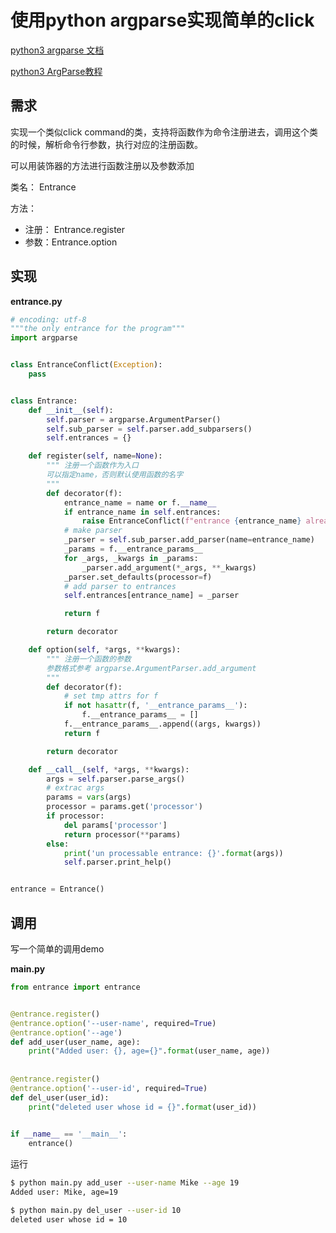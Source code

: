 # 使用python argparse实现简单的click



[python3 argparse 文档](https://docs.python.org/zh-cn/3/library/argparse.html#module-argparse)

[python3 ArgParse教程](https://docs.python.org/zh-cn/3/howto/argparse.html#id1)

## 需求

实现一个类似click command的类，支持将函数作为命令注册进去，调用这个类的时候，解析命令行参数，执行对应的注册函数。

可以用装饰器的方法进行函数注册以及参数添加

类名： Entrance

方法：

- 注册： Entrance.register
- 参数：Entrance.option

## 实现

**entrance.py**

```python
# encoding: utf-8
"""the only entrance for the program"""
import argparse


class EntranceConflict(Exception):
    pass


class Entrance:
    def __init__(self):
        self.parser = argparse.ArgumentParser()
        self.sub_parser = self.parser.add_subparsers()
        self.entrances = {}

    def register(self, name=None):
        """ 注册一个函数作为入口
        可以指定name，否则默认使用函数的名字
        """
        def decorator(f):
            entrance_name = name or f.__name__
            if entrance_name in self.entrances:
                raise EntranceConflict(f"entrance {entrance_name} already registered.")
            # make parser
            _parser = self.sub_parser.add_parser(name=entrance_name)
            _params = f.__entrance_params__
            for _args, _kwargs in _params:
                _parser.add_argument(*_args, **_kwargs)
            _parser.set_defaults(processor=f)
            # add parser to entrances
            self.entrances[entrance_name] = _parser

            return f

        return decorator

    def option(self, *args, **kwargs):
        """ 注册一个函数的参数
        参数格式参考 argparse.ArgumentParser.add_argument
        """
        def decorator(f):
            # set tmp attrs for f
            if not hasattr(f, '__entrance_params__'):
                f.__entrance_params__ = []
            f.__entrance_params__.append((args, kwargs))
            return f

        return decorator

    def __call__(self, *args, **kwargs):
        args = self.parser.parse_args()
        # extrac args
        params = vars(args)
        processor = params.get('processor')
        if processor:
            del params['processor']
            return processor(**params)
        else:
            print('un processable entrance: {}'.format(args))
            self.parser.print_help()


entrance = Entrance()

```



## 调用

写一个简单的调用demo

**main.py**

```python
from entrance import entrance 


@entrance.register()
@entrance.option('--user-name', required=True)
@entrance.option('--age')
def add_user(user_name, age):
    print("Added user: {}, age={}".format(user_name, age))
    
    
@entrance.register()
@entrance.option('--user-id', required=True)
def del_user(user_id):
    print("deleted user whose id = {}".format(user_id))
    

if __name__ == '__main__':
    entrance()
```



运行

```bash
$ python main.py add_user --user-name Mike --age 19
Added user: Mike, age=19

$ python main.py del_user --user-id 10   
deleted user whose id = 10

```

